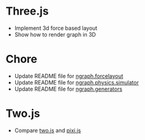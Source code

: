 # Three.js
* Implement 3d force based layout
* Show how to render graph in 3D

# Chore
* Update README file for [ngraph.forcelayout](https://github.com/anvaka/ngraph.forcelayout)
* Update README file for [ngraph.physics.simulator](https://github.com/anvaka/ngraph.physics.simulator)
* Update README file for [ngraph.generators](https://github.com/anvaka/ngraph.generators)

# Two.js
* Compare [two.js](https://github.com/jonobr1/two.js) and [pixi.js](https://github.com/GoodBoyDigital/pixi.js)

